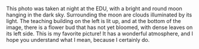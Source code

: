 This photo was taken at night at the EDU, with a bright and round moon hanging in the dark sky. Surrounding the moon are clouds illuminated by its light. The teaching building on the left is lit up, and at the bottom of the image, there is a flower bud that has not yet bloomed, with dense leaves on its left side. This is my favorite picture! It has a wonderful atmosphere, and I hope you understand what I mean, because I certainly do.